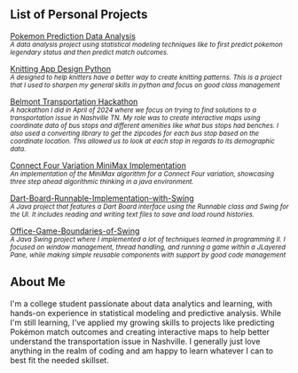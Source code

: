 ## List of Personal Projects
[Pokemon Prediction Data Analysis](https://github.com/Ocrabit/Pokemon-Prediction-Data 'Pokemon Prediction Data Analysis')
<br> <sub><i> A data analysis project using statistical modeling techniques like to first predict pokemon legendary status and then predict match outcomes. </sub></i>

[Knitting App Design Python](https://github.com/Ocrabit/TestKnit 'Knitting App Design Python')
<br> <sub><i> A designed to help knitters have a better way to create knitting patterns. This is a project that I used to sharpen my general skills in python and focus on good class management </sub></i>

[Belmont Transportation Hackathon](https://github.com/Ocrabit/Hackathon2024 'Belmont Transportation Hackathon')
<br> <sub><i> A hackathon I did in April of 2024 where we focus on trying to find solutions to a transportation issue in Nashville TN. My role was to create interactive maps using coordinate data of bus stops and different amenities like what bus stops had benches. I also used a converting library to get the zipcodes for each bus stop based on the coordinate location. This allowed us to look at each stop in regards to its demographic data. </sub></i>

[Connect Four Variation MiniMax Implementation](https://github.com/Ocrabit/Connect-Four-MiniMax-Implementation 'Connect Four Variation MiniMax Implementation')
<br> <sub><i> An implementation of the MiniMax algorithm for a Connect Four variation, showcasing three step ahead algorithmic thinking in a java environment. </sub></i>

[Dart-Board-Runnable-Implementation-with-Swing](https://github.com/Ocrabit/Dart-Board-Runnable-Implementation-with-Swing 'Dart-Board-Runnable-Implementation-with-Swing')
<br> <sub><i> A Java project that features a Dart Board interface using the Runnable class and Swing for the UI. It includes reading and writing text files to save and load round histories. </sub></i>

[Office-Game-Boundaries-of-Swing](https://github.com/Ocrabit/Office-Game-Boundaries-of-Swing 'Office-Game-Boundaries-of-Swing')
<br> <sub><i> A Java Swing project where I implemented a lot of techniques learned in programming II. I focused on window management, thread handling, and running a game within a JLayered Pane, while making simple reusable components with support by good code management </sub></i>

## About Me
I'm a college student passionate about data analytics and learning, with hands-on experience in statistical modeling and predictive analysis. While I'm still learning, I've applied my growing skills to projects like predicting Pokémon match outcomes and creating interactive maps to help better understand the transportation issue in Nashville. I generally just love anything in the realm of coding and am happy to learn whatever I can to best fit the needed skillset.
